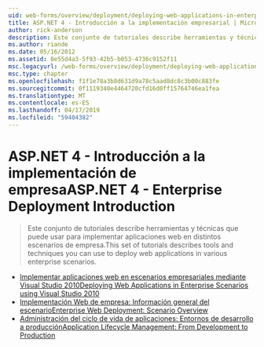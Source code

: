 ```yaml
---
uid: web-forms/overview/deployment/deploying-web-applications-in-enterprise-scenarios/index
title: ASP.NET 4 - Introducción a la implementación empresarial | Microsoft Docs
author: rick-anderson
description: Este conjunto de tutoriales describe herramientas y técnicas que puede usar para implementar aplicaciones web en distintos escenarios de empresa.
ms.author: riande
ms.date: 05/16/2012
ms.assetid: 8e55d4a3-5f93-42b5-b053-4736c9152f11
msc.legacyurl: /web-forms/overview/deployment/deploying-web-applications-in-enterprise-scenarios
msc.type: chapter
ms.openlocfilehash: f1f1e78a3b8d631d9a78c5aad8dc8c3b00c883fe
ms.sourcegitcommit: 0f1119340e4464720cfd16d0ff15764746ea1fea
ms.translationtype: MT
ms.contentlocale: es-ES
ms.lasthandoff: 04/17/2019
ms.locfileid: "59404382"
---
```

# <a name="aspnet-4---enterprise-deployment-introduction"></a><span data-ttu-id="dfb0b-103">ASP.NET 4 - Introducción a la implementación de empresa</span><span class="sxs-lookup"><span data-stu-id="dfb0b-103">ASP.NET 4 - Enterprise Deployment Introduction</span></span>

> <span data-ttu-id="dfb0b-104">Este conjunto de tutoriales describe herramientas y técnicas que puede usar para implementar aplicaciones web en distintos escenarios de empresa.</span><span class="sxs-lookup"><span data-stu-id="dfb0b-104">This set of tutorials describes tools and techniques you can use to deploy web applications in various enterprise scenarios.</span></span>


- [<span data-ttu-id="dfb0b-105">Implementar aplicaciones web en escenarios empresariales mediante Visual Studio 2010</span><span class="sxs-lookup"><span data-stu-id="dfb0b-105">Deploying Web Applications in Enterprise Scenarios using Visual Studio 2010</span></span>](deploying-web-applications-in-enterprise-scenarios.md)
- [<span data-ttu-id="dfb0b-106">Implementación Web de empresa: Información general del escenario</span><span class="sxs-lookup"><span data-stu-id="dfb0b-106">Enterprise Web Deployment: Scenario Overview</span></span>](enterprise-web-deployment-scenario-overview.md)
- [<span data-ttu-id="dfb0b-107">Administración del ciclo de vida de aplicaciones: Entornos de desarrollo a producción</span><span class="sxs-lookup"><span data-stu-id="dfb0b-107">Application Lifecycle Management: From Development to Production</span></span>](application-lifecycle-management-from-development-to-production.md)
